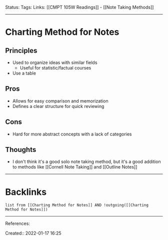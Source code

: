 Status: 
Tags: 
Links: [[CMPT 105W Readings]] - [[Note Taking Methods]]
___
# Charting Method for Notes
## Principles
- Used to organize ideas with similar fields
	- Useful for statistic/factual courses
- Use a table 
## Pros
- Allows for easy comparison and memorization
- Defines a clear structure for quick reviewing
## Cons
- Hard for more abstract concepts with a lack of categories
## Thoughts
- I don't think it's a good solo note taking method, but it's a good addition to methods like [[Cornell Note Taking]] and [[Outline Notes]]
___
# Backlinks
```dataview
list from [[Charting Method for Notes]] AND !outgoing([[Charting Method for Notes]])
```
___
References:

Created:: 2022-01-17 16:25
